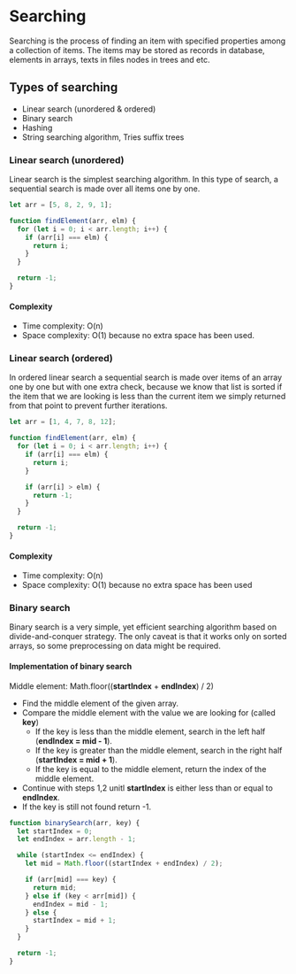 # Searching

Searching is the process of finding an item with specified properties among a collection of items. The items may be stored as records in database, elements in arrays, texts in files nodes in trees and etc.

## Types of searching

- Linear search (unordered & ordered)
- Binary search
- Hashing
- String searching algorithm, Tries suffix trees

### Linear search (unordered)

Linear search is the simplest searching algorithm. In this type of search, a sequential search is made over all items one by one.

```js
let arr = [5, 8, 2, 9, 1];

function findElement(arr, elm) {
  for (let i = 0; i < arr.length; i++) {
    if (arr[i] === elm) {
      return i;
    }
  }

  return -1;
}
```

#### Complexity

- Time complexity: O(n)
- Space complexity: O(1) because no extra space has been used.

### Linear search (ordered)

In ordered linear search a sequential search is made over items of an array one by one but with one extra check, because we know that list is sorted if the item that we are looking is less than the current item we simply returned from that point to prevent further iterations.

```js
let arr = [1, 4, 7, 8, 12];

function findElement(arr, elm) {
  for (let i = 0; i < arr.length; i++) {
    if (arr[i] === elm) {
      return i;
    }

    if (arr[i] > elm) {
      return -1;
    }
  }

  return -1;
}
```

#### Complexity

- Time complexity: O(n)
- Space complexity: O(1) because no extra space has been used

### Binary search

Binary search is a very simple, yet efficient searching algorithm based on divide-and-conquer strategy. The only caveat is that it works only on sorted arrays, so some preprocessing on data might be required.

#### Implementation of binary search

Middle element: Math.floor((**startIndex** + **endIndex**) / 2)

- Find the middle element of the given array.
- Compare the middle element with the value we are looking for (called **key**)
  - If the key is less than the middle element, search in the left half (**endIndex = mid - 1**).
  - If the key is greater than the middle element, search in the right half (**startIndex = mid + 1**).
  - If the key is equal to the middle element, return the index of the middle element.
- Continue with steps 1,2 unitl **startIndex** is either less than or equal to **endIndex**.
- If the key is still not found return -1.

```js
function binarySearch(arr, key) {
  let startIndex = 0;
  let endIndex = arr.length - 1;

  while (startIndex <= endIndex) {
    let mid = Math.floor((startIndex + endIndex) / 2);

    if (arr[mid] === key) {
      return mid;
    } else if (key < arr[mid]) {
      endIndex = mid - 1;
    } else {
      startIndex = mid + 1;
    }
  }

  return -1;
}
```
